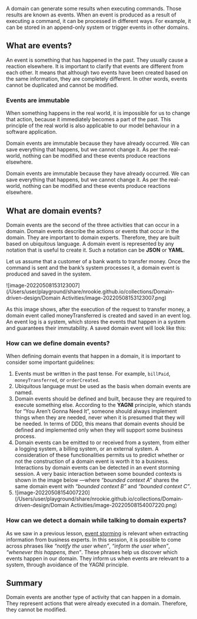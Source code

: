 A domain can generate some results when executing commands. Those results are known as events. When an event is produced as a result of executing a command, it can be processed in different ways. For example, it can be stored in an append-only system or trigger events in other domains.



## What are events?

An event is something that has happened in the past. They usually cause a reaction elsewhere. It is important to clarify that events are different from each other. It means that although two events have been created based on the same information, they are completely different. In other words, events cannot be duplicated and cannot be modified.



### Events are immutable

When something happens in the real world, it is impossible for us to change that action, because it immediately becomes a part of the past. This principle of the real world is also applicable to our model behaviour in a software application.



Domain events are immutable because they have already occurred. We can save everything that happens, but we cannot change it. As per the real-world, nothing can be modified and these events produce reactions elsewhere.



Domain events are immutable because they have already occurred. We can save everything that happens, but we cannot change it. As per the real-world, nothing can be modified and these events produce reactions elsewhere.



## What are domain events?

Domain events are the second of the three activities that can occur in a domain. Domain events describe the actions or events that occur in the domain. They are important to domain experts. Therefore, they are built based on ubiquitous language. A domain event is represented by any notation that is useful to create it. Such a notation can be **JSON** or **YAML**.



Let us assume that a customer of a bank wants to transfer money. Once the command is sent and the bank’s system processes it, a domain event is produced and saved in the system.



![image-20220508153123007](/Users/user/playground/share/nrookie.github.io/collections/Domain-driven-design/Domain Activities/image-20220508153123007.png)



As this image shows, after the execution of the request to transfer money, a domain event called moneyTransferred is created and saved in an event log. An event log is a system, which stores the events that happen in a system and guarantees their immutability. A saved domain event will look like this:





### How can we define domain events?



When defining domain events that happen in a domain, it is important to consider some important guidelines:



1. Events must be written in the past tense. For example, `billPaid`, `moneyTransferred`, or `orderCreated`.
2. Ubiquitous language must be used as the basis when domain events are named.
3. Domain events should be defined and built, because they are required to execute something else. According to the **YAGNI** principle, which stands for “You Aren’t Gonna Need It”, someone should always implement things when they are needed, never when it is presumed that they will be needed. In terms of DDD, this means that domain events should be defined and implemented only when they will support some business process.
4. Domain events can be emitted to or received from a system, from either a logging system, a billing system, or an external system. A consideration of these functionalities permits us to predict whether or not the construction of a domain event is worth it to a business. Interactions by domain events can be detected in an event storming session. A very basic interaction between some bounded contexts is shown in the image below —where *“bounded context A”* shares the same domain event with *“bounded context B”* and *“bounded context C”*.
5. ![image-20220508154007220](/Users/user/playground/share/nrookie.github.io/collections/Domain-driven-design/Domain Activities/image-20220508154007220.png)



### How can we detect a domain while talking to domain experts?

As we saw in a previous lesson, [event storming](https://www.educative.io/collection/page/4927079282376704/4708195672522752/4589670530285568) is relevant when extracting information from business experts. In this session, it is possible to come across phrases like *“notify the user when”*, *“inform the user when”*, *“whenever this happens, then”*. These phrases help us discover which events happen in our domain. They inform us when events are relevant to a system, through avoidance of the YAGNI principle.



## Summary



 Domain events are another type of activity that can happen in a domain. They represent actions that were already executed in a domain. Therefore, they cannot be modified.



